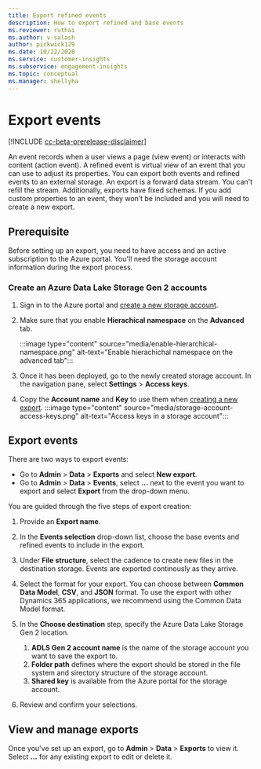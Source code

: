 ```yaml
---
title: Export refined events
description: How to export refined and base events
ms.reviewer: ruthai
ms.author: v-salash
author: pickwick129
ms.date: 10/22/2020
ms.service: customer-insights
ms.subservice: engagement-insights 
ms.topic: conceptual
ms.manager: shellyha 
---
```


# Export events

[!INCLUDE [cc-beta-prerelease-disclaimer](includes/cc-beta-prerelease-disclaimer.md)]

An event records when a user views a page (view event) or interacts with content (action event). A refined event is virtual view of an event that you can use to adjust its properties. You can export both events and refined events to an external storage. An export is a forward data stream. You can't refill the stream. Additionally, exports have fixed schemas. If you add custom properties to an event, they won’t be included and you will need to create a new export.

## Prerequisite

Before setting up an export, you need to have access and an active subscription to the Azure portal. You'll need the storage account information during the export process. 

### Create an Azure Data Lake Storage Gen 2 accounts

1. Sign in to the Azure portal and [create a new storage account](https://docs.microsoft.com/azure/storage/common/storage-account-create). 

1. Make sure that you enable **Hierachical namespace** on the **Advanced** tab. 

   :::image type="content" source="media/enable-hierarchical-namespace.png" alt-text="Enable hierachichal namespace on the advanced tab":::

1. Once it has been deployed, go to the newly created storage account. In the navigation pane, select **Settings** > **Access keys**. 

1. Copy the **Account name** and **Key** to use them when [creating a new export](#export-events).
   :::image type="content" source="media/storage-account-access-keys.png" alt-text="Access keys in a storage account":::

## Export events

There are two ways to export events: 
- Go to **Admin** > **Data** > **Exports** and select **New export**.
- Go to **Admin** > **Data** > **Events**, select **...** next to the event you want to export and select **Export** from the drop-down menu. 

You are guided through the five steps of export creation:

1. Provide an **Export name**.

1. In the **Events selection** drop-down list, choose the base events and refined events to include in the export. 

1. Under **File structure**, select the cadence to create new files in the destination storage. Events are exported continously as they arrive.

1. Select the format for your export. You can choose between **Common Data Model**, **CSV**, and **JSON** format. To use the export with other Dynamics 365 applications, we recommend using the Common Data Model format.

1. In the **Choose destination** step, specify the Azure Data Lake Storage Gen 2 location.
    1. **ADLS Gen 2 account name** is the name of the storage account you want to save the export to. 
    1. **Folder path** defines where the export should be stored in the file system and sirectory structure of the storage account.
    1. **Shared key** is available from the Azure portal for the storage account.

1. Review and confirm your selections.

## View and manage exports

Once you've set up an export, go to **Admin** > **Data** > **Exports** to view it. Select **...** for any existing export to edit or delete it.
